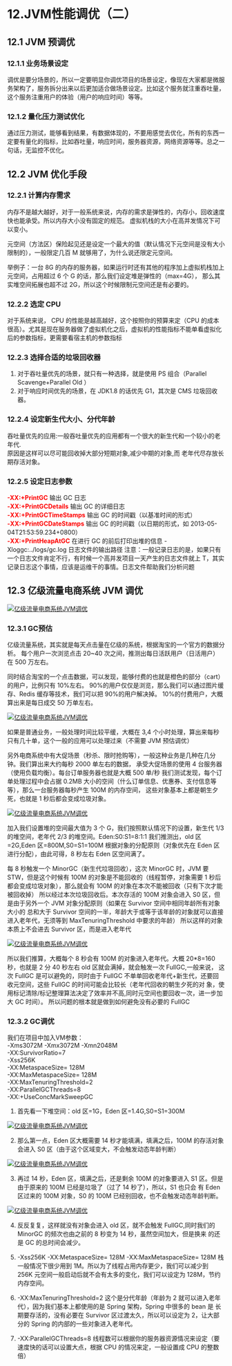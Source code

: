 # 12.JVM性能调优（二）

## 12.1 JVM 预调优

### 12.1.1 业务场景设定

调优是要分场景的，所以一定要明显你调优项目的场景设定，像现在大家都是微服务架构了，服务拆分出来以后更加适合做场景设定。比如这个服务就注重吞吐量，这个服务注重用户的体验（用户的响应时间）等等。

### 12.1.2 量化压力测试优化 

通过压力测试，能够看到结果，有数据体现的，不要用感觉去优化，所有的东西一定要有量化的指标，比如吞吐量，响应时间，服务器资源，网络资源等等。总之一句话，无监控不优化。

## 12.2 JVM 优化手段

### 12.2.1 计算内存需求 

内存不是越大越好，对于一般系统来说，内存的需求是弹性的，内存小，回收速度快也能承受。所以内存大小没有固定的规范。 虚拟机栈的大小在高并发情况下可以变小。 

元空间（方法区）保险起见还是设定一个最大的值（默认情况下元空间是没有大小限制的），一般限定几百 M 就够用了，为什么说还限定元空间。 

举例子：一台 8G 的内存的服务器，如果运行时还有其他的程序加上虚拟机栈加上元空间，占用超过 6 个 G 的话，那么我们设定堆是弹性的（max=4G）， 那么其实堆空间拓展也超不过 2G，所以这个时候限制元空间还是有必要的。 

### 12.2.2 选定 CPU 

对于系统来说， CPU 的性能是越高越好，这个按照你的预算来定（CPU 的成本很高）。尤其是现在服务器做了虚拟机化之后，虚拟机的性能指标不能单看虚拟化后的参数指标，更需要看宿主机的参数指标


### 12.2.3 选择合适的垃圾回收器 

1. 对于吞吐量优先的场景，就只有一种选择，就是使用 PS 组合（Parallel Scavenge+Parallel Old ）   
2. 对于响应时间优先的场景，在 JDK1.8 的话优先 G1，其次是 CMS 垃圾回收器。 

### 12.2.4 设定新生代大小、分代年龄 

吞吐量优先的应用:一般吞吐量优先的应用都有一个很大的新生代和一个较小的老年代.  
原因是这样可以尽可能回收掉大部分短期对象,减少中期的对象,而 老年代尽存放长期存活对象。 

### 12.2.5 设定日志参数 

<font color='red'><strong>-XX:+PrintGC</strong></font>  输出 GC 日志   
<font color='red'><strong>-XX:+PrintGCDetails</strong></font>  输出 GC 的详细日志   
<font color='red'><strong>-XX:+PrintGCTimeStamps</strong></font> 输出 GC 的时间戳（以基准时间的形式）   
<font color='red'><strong>-XX:+PrintGCDateStamps</strong></font> 输出 GC 的时间戳（以日期的形式，如 2013-05-04T21:53:59.234+0800）   
<font color='red'><strong>-XX:+PrintHeapAtGC</strong></font> 在进行 GC 的前后打印出堆的信息 -Xloggc:../logs/gc.log 日志文件的输出路径 注意：一般记录日志的是，如果只有一个日志文件肯定不行，有时候一个高并发项目一天产生的日志文件就上 T，其实记录日志这个事情，应该是运维干的事情。日志文件帮助我们分析问题  


## 12.3 亿级流量电商系统 JVM 调优

<a data-fancybox title="亿级流量电商系统JVM调优" href="./image/shoping1.jpg">![亿级流量电商系统JVM调优](./image/shoping1.jpg)</a>

### 12.3.1 GC预估

亿级流量系统，其实就是每天点击量在亿级的系统，根据淘宝的一个官方的数据分析。 每个用户一次浏览点击 20~40 次之间，推测出每日活跃用户（日活用户）在 500 万左右。 

同时结合淘宝的一个点击数据，可以发现，能够付费的也就是橙色的部分（cart）的用户，比例只有 10%左右。 90%的用户仅仅是浏览，那么我们可以通过图片缓存、Redis 缓存等技术，我们可以把 90%的用户解决掉。 10%的付费用户，大概算出来是每日成交 50 万单左右。

<a data-fancybox title="亿级流量电商系统JVM调优" href="./image/shoping2.jpg">![亿级流量电商系统JVM调优](./image/shoping2.jpg)</a>

如果是普通业务，一般处理时间比较平缓，大概在 3,4 个小时处理，算出来每秒只有几十单，这个一般的应用可以处理过来（不需要 JVM 预估调优） 

另外电商系统中有大促场景（秒杀、限时抢购等），一般这种业务是几种在几分钟。我们算出来大约每秒 2000 单左右的数据， 承受大促场景的使用 4 台服务器（使用负载均衡）。每台订单服务器也就是大概 500 单/秒 我们测试发现，每个订单处理过程中会占据 0.2MB 大小的空间（什么订单信息、优惠券、支付信息等等），那么一台服务器每秒产生 100M 的内存空间， 这些对象基本上都是朝生夕死，也就是 1 秒后都会变成垃圾对象。

<a data-fancybox title="亿级流量电商系统JVM调优" href="./image/shoping3.jpg">![亿级流量电商系统JVM调优](./image/shoping3.jpg)</a>

加入我们设置堆的空间最大值为 3 个 G，我们按照默认情况下的设置，新生代 1/3 的堆空间，老年代 2/3 的堆空间。Eden:S0:S1=8:1:1 我们推测出，old 区=2G,Eden 区=800M,S0=S1=100M 根据对象的分配原则（对象优先在 Eden 区进行分配），由此可得，8 秒左右 Eden 区空间满了。 

每 8 秒触发一个 MinorGC（新生代垃圾回收），这次 MinorGC 时，JVM 要 STW，但是这个时候有 100M 的对象是不能回收的（线程暂停，对象需要 1 秒后都会变成垃圾对象），那么就会有 100M 的对象在本次不能被回收（只有下次才能被回收掉） 所以经过本次垃圾回收后。本次存活的 100M 对象会进入 S0 区，但是由于另外一个 JVM 对象分配原则（如果在 Survivor 空间中相同年龄所有对象大小的 总和大于 Survivor 空间的一半，年龄大于或等于该年龄的对象就可以直接进入老年代，无须等到 MaxTenuringThreshold 中要求的年龄） 所以这样的对象本质上不会进去 Survivor 区，而是进入老年代

<a data-fancybox title="亿级流量电商系统JVM调优" href="./image/shoping4.jpg">![亿级流量电商系统JVM调优](./image/shoping4.jpg)</a>

所以我们推算，大概每个 8 秒会有 100M 的对象进入老年代。大概 20*8=160 秒，也就是 2 分 40 秒左右 old 区就会满掉，就会触发一次 FullGC,一般来说， 这次 FullGC 是可以避免的，同时由于 FullGC 不单单回收老年代+新生代，还要回收元空间，这些 FullGC 的时间可能会比较长（老年代回收的朝生夕死的对 象，使用标记清除/标记整理算法决定了效率并不高,同时元空间也要回收一次，进一步加大 GC 时间）。 所以问题的根本就是做到如何避免没有必要的 FullGC

### 12.3.2 GC调优

我们在项目中加入VM参数：   
-Xms3072M -Xmx3072M -Xmn2048M   
-XX:SurvivorRatio=7   
-Xss256K   
-XX:MetaspaceSize= 128M   
-XX:MaxMetaspaceSize= 128M   
-XX:MaxTenuringThreshold=2   
-XX:ParallelGCThreads=8   
-XX:+UseConcMarkSweepGC   

1. 首先看一下堆空间：old 区=1G，Eden 区=1.4G,S0=S1=300M 

<a data-fancybox title="亿级流量电商系统JVM调优" href="./image/shoping5.jpg">![亿级流量电商系统JVM调优](./image/shoping5.jpg)</a>

2. 那么第一点，Eden 区大概需要 14 秒才能填满，填满之后，100M 的存活对象会进入 S0 区（由于这个区域变大，不会触发动态年龄判断） 

<a data-fancybox title="亿级流量电商系统JVM调优" href="./image/shoping6.jpg">![亿级流量电商系统JVM调优](./image/shoping6.jpg)</a>

3. 再过 14 秒，Eden 区，填满之后，还是剩余 100M 的对象要进入 S1 区。但是由于原来的 100M 已经是垃圾了（过了 14 秒了），所以，S1 也只会 有 Eden 区过来的 100M 对象，S0 的 100M 已经别回收，也不会触发动态年龄判断。  

<a data-fancybox title="亿级流量电商系统JVM调优" href="./image/shoping7.jpg">![亿级流量电商系统JVM调优](./image/shoping7.jpg)</a>

4. 反反复复，这样就没有对象会进入 old 区，就不会触发 FullGC,同时我们的 MinorGC 的频次也由之前的 8 秒变为 14 秒，虽然空间加大，但是换来 的还是 GC 的总时间会减少。 

5. -Xss256K -XX:MetaspaceSize= 128M -XX:MaxMetaspaceSize= 128M 栈一般情况下很少用到 1M。所以为了线程占用内存更少，我们可以减少到 256K 元空间一般启动后就不会有太多的变化，我们可以设定为 128M，节约内存空间。    

6. -XX:MaxTenuringThreshold=2 这个是分代年龄（年龄为 2 就可以进入老年代），因为我们基本上都使用的是 Spring 架构，Spring 中很多的 bean 是 长期要存活的，没有必要在 Survivor 区过渡太久，所以可以设定为 2，让大部分的 Spring 的内部的一些对象进入老年代。 
7. -XX:ParallelGCThreads=8 线程数可以根据你的服务器资源情况来设定（要速度快的话可以设置大点，根据 CPU 的情况来定，一般设置成 CPU 的整数倍）  